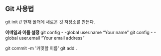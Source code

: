 ## Git 사용법
git init // 현재 폴더에 새로운 깃 저장소를 만든다.

**이메일과 이름 설정**
git config - -global user.name “Your name”
git config - -global user.email “Your email address”

git commit -m '커밋할 이름'
git add . 
<!--stackedit_data:
eyJoaXN0b3J5IjpbLTcyNjE3NTY2MF19
-->